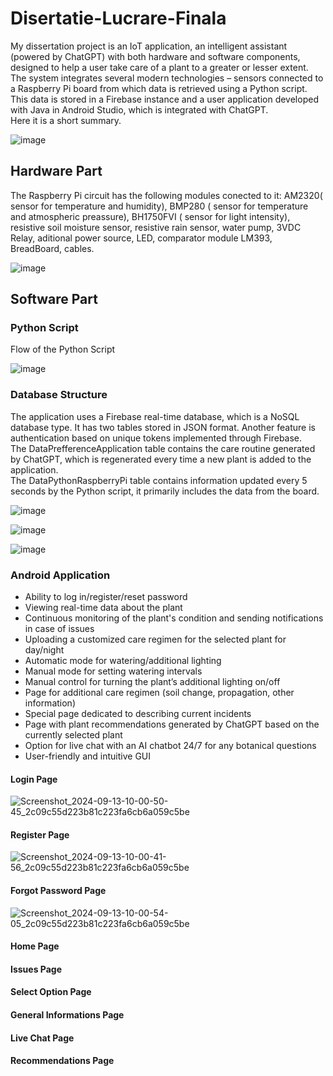 # Disertatie-Lucrare-Finala

My dissertation project is an IoT application, an intelligent assistant (powered by ChatGPT) with both hardware and software components, designed to help a user take care of a plant to a greater or lesser extent.  
The system integrates several modern technologies – sensors connected to a Raspberry Pi board from which data is retrieved using a Python script. This data is stored in a Firebase instance and a user application developed with Java in Android Studio, which is integrated with ChatGPT.  
Here it is a short summary.

![image](https://github.com/user-attachments/assets/a11d952e-693a-4474-b313-3c7b565cc92d)


## Hardware Part

The Raspberry Pi circuit has the following modules conected to it: AM2320( sensor for temperature and humidity), BMP280 ( sensor for temperature and atmospheric preassure), BH1750FVI ( sensor for light intensity), resistive soil moisture sensor, resistive rain sensor, water pump, 3VDC Relay, aditional power source, LED, comparator module LM393, BreadBoard, cables.

![image](https://github.com/user-attachments/assets/497aff9b-68d2-4987-8cf1-944514d652a1)


## Software Part

### Python Script

Flow of the Python Script

![image](https://github.com/user-attachments/assets/206e6610-f36b-4bfb-92ec-35a1d427366c)



### Database Structure

The application uses a Firebase real-time database, which is a NoSQL database type. It has two tables stored in JSON format. Another feature is authentication based on unique tokens implemented through Firebase.  
The DataPrefferenceApplication table contains the care routine generated by ChatGPT, which is regenerated every time a new plant is added to the application.  
The DataPythonRaspberryPi table contains information updated every 5 seconds by the Python script, it primarily includes the data from the board.

![image](https://github.com/user-attachments/assets/49701bf6-98b0-4655-8fbf-66d409c2ae90)

![image](https://github.com/user-attachments/assets/3e71703e-ca68-476e-9c4f-02b4d432bb8e)

![image](https://github.com/user-attachments/assets/e9462b49-f2b7-4214-a526-b20e7333d116)






### Android Application

* Ability to log in/register/reset password
* Viewing real-time data about the plant
* Continuous monitoring of the plant's condition and sending notifications in case of issues
* Uploading a customized care regimen for the selected plant for day/night
* Automatic mode for watering/additional lighting
* Manual mode for setting watering intervals
* Manual control for turning the plant’s additional lighting on/off
* Page for additional care regimen (soil change, propagation, other information)
* Special page dedicated to describing current incidents
* Page with plant recommendations generated by ChatGPT based on the currently selected plant
* Option for live chat with an AI chatbot 24/7 for any botanical questions
* User-friendly and intuitive GUI


#### Login Page

![Screenshot_2024-09-13-10-00-50-45_2c09c55d223b81c223fa6cb6a059c5be](https://github.com/user-attachments/assets/868ec6bb-046c-4e2a-b58c-b9e2c5146f50)


#### Register Page
![Screenshot_2024-09-13-10-00-41-56_2c09c55d223b81c223fa6cb6a059c5be](https://github.com/user-attachments/assets/743da9b8-99a3-4cc1-9545-79fb5fe5999a)

#### Forgot Password Page
![Screenshot_2024-09-13-10-00-54-05_2c09c55d223b81c223fa6cb6a059c5be](https://github.com/user-attachments/assets/63611edc-7e30-421c-9338-d48f38ef5b9f)

#### Home Page

#### Issues Page

#### Select Option Page

#### General Informations Page

#### Live Chat Page

#### Recommendations Page










